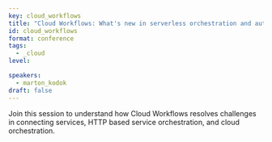 ```yaml
---
key: cloud_workflows
title: "Cloud Workflows: What's new in serverless orchestration and automation"
id: cloud_workflows
format: conference
tags:
  - _cloud
level: 

speakers:
  - marton_kodok
draft: false
---
```


Join this session to understand how Cloud Workflows resolves challenges in connecting services, HTTP based service orchestration, and cloud orchestration. 
